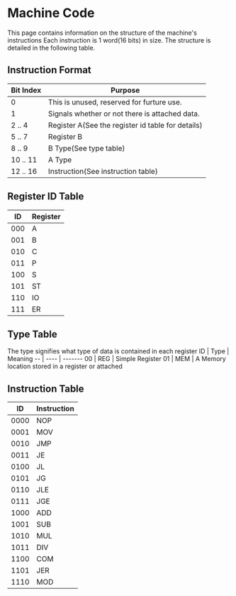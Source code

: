 # Machine Code
This page contains information on the structure of the machine's instructions
Each instruction is 1 word(16 bits) in size. The structure is detailed in the following table.

## Instruction Format
Bit Index | Purpose
--------- | -------
0 | This is unused, reserved for furture use.
1 | Signals whether or not there is attached data.
2 .. 4 | Register A(See the register id table for details)
5 .. 7 | Register B
8 .. 9 | B Type(See type table)
10 .. 11 | A Type
12 .. 16 | Instruction(See instruction table)

## Register ID Table
ID | Register
-- | --------
000 | A
001 | B
010 | C
011 | P
100 | S
101 | ST
110 | IO
111 | ER


## Type Table
The type signifies what type of data is contained in each register
ID | Type | Meaning
-- | ---- | -------
00 | REG | Simple Register
01 | MEM | A Memory location stored in a register or attached

## Instruction Table
ID | Instruction
-- | -----------
0000 | NOP
0001 | MOV
0010 | JMP
0011 | JE
0100 | JL
0101 | JG
0110 | JLE
0111 | JGE
1000 | ADD
1001 | SUB
1010 | MUL
1011 | DIV
1100 | COM
1101 | JER
1110 | MOD
